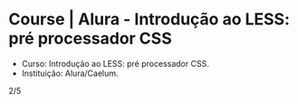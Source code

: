 # Course | Alura - Introdução ao LESS: pré processador CSS

- Curso: Introdução ao LESS: pré processador CSS.
- Instituição: Alura/Caelum.

2/5
